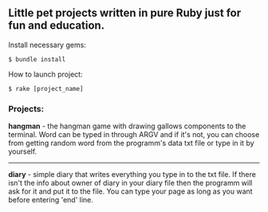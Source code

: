 ## Little pet projects written in pure Ruby just for fun and education.
Install necessary gems:

	$ bundle install

How to launch project:

	$ rake [project_name]

### Projects:

**hangman** - the hangman game with drawing gallows components to the terminal.
Word can be typed in through ARGV and if it's not, you can choose from getting random word
from the programm's data txt file or type in it by yourself.
___
**diary** - simple diary that writes everything you type in to the txt file.
If there isn't the info about owner of diary in your diary file then the programm will ask for it and put it to the file.
You can type your page as long as you want before entering 'end' line.